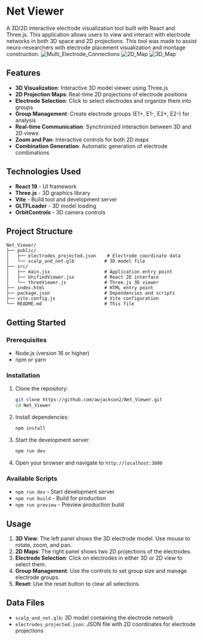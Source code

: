 # Net Viewer

A 3D/2D interactive electrode visualization tool built with React and Three.js. This application allows users to view and interact with electrode networks in both 3D space and 2D projections. This tool was made to assist neuro-researchers with electrode placement visualization and montage construction.
![Multi_Electrode_Connections](https://github.com/user-attachments/assets/36856df4-a824-4f5e-85ee-4eb640ca0ecd)
![2D_Map](https://github.com/user-attachments/assets/bac5a9ef-0f38-47f3-a67f-42055708d814)
![3D_Map](https://github.com/user-attachments/assets/ebd6078a-5665-414d-bc12-064471e75662)


## Features

- **3D Visualization**: Interactive 3D model viewer using Three.js
- **2D Projection Maps**: Real-time 2D projections of electrode positions
- **Electrode Selection**: Click to select electrodes and organize them into groups
- **Group Management**: Create electrode groups (E1+, E1-, E2+, E2-) for analysis
- **Real-time Communication**: Synchronized interaction between 3D and 2D views
- **Zoom and Pan**: Interactive controls for both 2D maps
- **Combination Generation**: Automatic generation of electrode combinations

## Technologies Used

- **React 19** - UI framework
- **Three.js** - 3D graphics library
- **Vite** - Build tool and development server
- **GLTFLoader** - 3D model loading
- **OrbitControls** - 3D camera controls

## Project Structure

```
Net_Viewer/
├── public/
│   ├── electrodes_projected.json    # Electrode coordinate data
│   └── scalp_and_net.glb           # 3D model file
├── src/
│   ├── main.jsx                    # Application entry point
│   ├── UnifiedViewer.jsx           # React 2D interface
│   └── threeViewer.js              # Three.js 3D viewer
├── index.html                      # HTML entry point
├── package.json                    # Dependencies and scripts
├── vite.config.js                  # Vite configuration
└── README.md                       # This file
```

## Getting Started

### Prerequisites

- Node.js (version 16 or higher)
- npm or yarn

### Installation

1. Clone the repository:
   ```bash
   git clone https://github.com/awjackson2/Net_Viewer.git
   cd Net_Viewer
   ```

2. Install dependencies:
   ```bash
   npm install
   ```

3. Start the development server:
   ```bash
   npm run dev
   ```

4. Open your browser and navigate to `http://localhost:3000`

### Available Scripts

- `npm run dev` - Start development server
- `npm run build` - Build for production
- `npm run preview` - Preview production build

## Usage

1. **3D View**: The left panel shows the 3D electrode model. Use mouse to rotate, zoom, and pan.
2. **2D Maps**: The right panel shows two 2D projections of the electrodes.
3. **Electrode Selection**: Click on electrodes in either 3D or 2D view to select them.
4. **Group Management**: Use the controls to set group size and manage electrode groups.
5. **Reset**: Use the reset button to clear all selections.

## Data Files

- `scalp_and_net.glb`: 3D model containing the electrode network
- `electrodes_projected.json`: JSON file with 2D coordinates for electrode projections


